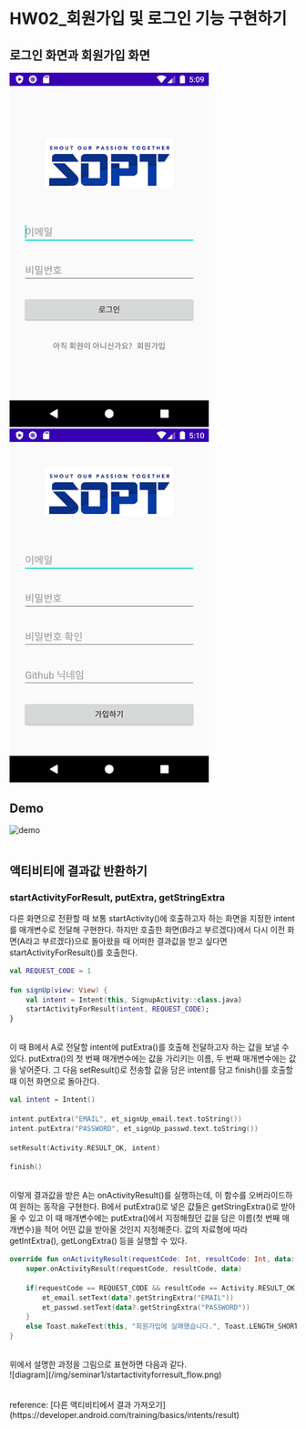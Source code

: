 # HW02_회원가입 및 로그인 기능 구현하기
## 로그인 화면과 회원가입 화면
<img src="/img/seminar1/login.png" alt="result view01" width="350">&nbsp;&nbsp;&nbsp;&nbsp;&nbsp;&nbsp;&nbsp;
<img src="/img/seminar1/signup.png" alt="result view02" width="350"><br>
## Demo
<img src="/img/seminar1/hw02_demo.gif" alt="demo" width="350">
<br><br>

## 액티비티에 결과값 반환하기
### startActivityForResult, putExtra, getStringExtra
다른 화면으로 전환할 때 보통 startActivity()에 호출하고자 하는 화면을 지정한 intent를 매개변수로 전달해 구현한다. 하지만 호출한 화면(B라고 부르겠다)에서 다시 이전 화면(A라고 부르겠다)으로 돌아왔을 때 어떠한 결과값을 받고 싶다면 startActivityForResult()를 호출한다.<br>

```kotlin
val REQUEST_CODE = 1

fun signUp(view: View) {
    val intent = Intent(this, SignupActivity::class.java)
    startActivityForResult(intent, REQUEST_CODE);
}
```
<br>
이 때 B에서 A로 전달할 intent에 putExtra()를 호출해 전달하고자 하는 값을 보낼 수 있다. putExtra()의 첫 번째 매개변수에는 값을 가리키는 이름, 두 번째 매개변수에는 값을 넣어준다. 그 다음 setResult()로 전송할 값을 담은 intent를 담고 finish()를 호출할 때 이전 화면으로 돌아간다.<br>

```kotlin
val intent = Intent()

intent.putExtra("EMAIL", et_signUp_email.text.toString())
intent.putExtra("PASSWORD", et_signUp_passwd.text.toString())

setResult(Activity.RESULT_OK, intent)

finish()
```
<br>
이렇게 결과값을 받은 A는 onActivityResult()를 실행하는데, 이 함수를 오버라이드하여 원하는 동작을 구현한다. B에서 putExtra()로 넣은 값들은 getStringExtra()로 받아올 수 있고 이 때 매개변수에는 putExtra()에서 지정해줬던 값을 담은 이름(첫 번째 매개변수)을 적어 어떤 값을 받아올 것인지 지정해준다. 값의 자료형에 따라 getIntExtra(), getLongExtra() 등을 실행할 수 있다.<br>

```kotlin
override fun onActivityResult(requestCode: Int, resultCode: Int, data: Intent?) {
    super.onActivityResult(requestCode, resultCode, data)

    if(requestCode == REQUEST_CODE && resultCode == Activity.RESULT_OK) {
        et_email.setText(data?.getStringExtra("EMAIL"))
        et_passwd.setText(data?.getStringExtra("PASSWORD"))
    } 
    else Toast.makeText(this, "회원가입에 실패했습니다.", Toast.LENGTH_SHORT).show()
}
```
<br>
위에서 설명한 과정을 그림으로 표현하면 다음과 같다.<br>
![diagram](/img/seminar1/startactivityforresult_flow.png)
<br><br><br>
reference: [다른 액티비티에서 결과 가져오기](https://developer.android.com/training/basics/intents/result)